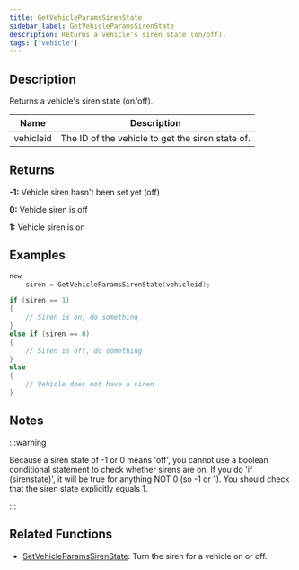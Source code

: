 ```yaml
---
title: GetVehicleParamsSirenState
sidebar_label: GetVehicleParamsSirenState
description: Returns a vehicle's siren state (on/off).
tags: ["vehicle"]
---
```


<VersionWarn version='SA-MP 0.3.7' />

## Description

Returns a vehicle's siren state (on/off).

| Name      | Description                                      |
| --------- | ------------------------------------------------ |
| vehicleid | The ID of the vehicle to get the siren state of. |

## Returns

**-1:** Vehicle siren hasn't been set yet (off)

**0:** Vehicle siren is off

**1:** Vehicle siren is on

## Examples

```c
new
    siren = GetVehicleParamsSirenState(vehicleid);

if (siren == 1)
{
    // Siren is on, do something
}
else if (siren == 0)
{
    // Siren is off, do something
}
else
{
    // Vehicle does not have a siren
}
```

## Notes

:::warning

Because a siren state of -1 or 0 means 'off', you cannot use a boolean conditional statement to check whether sirens are on. If you do 'if (sirenstate)', it will be true for anything NOT 0 (so -1 or 1). You should check that the siren state explicitly equals 1.

:::

## Related Functions

- [SetVehicleParamsSirenState](SetVehicleParamsSirenState): Turn the siren for a vehicle on or off.
